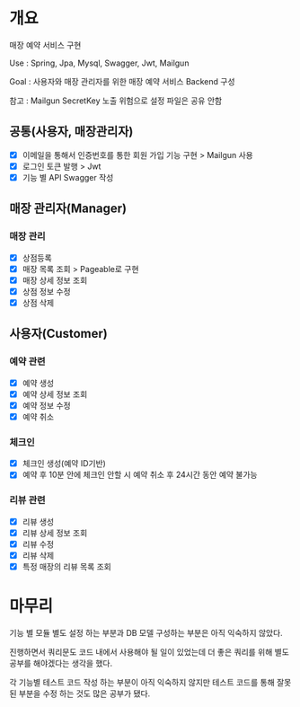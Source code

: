 # 개요
매장 예약 서비스 구현

Use : Spring, Jpa, Mysql, Swagger, Jwt, Mailgun

Goal : 사용자와 매장 관리자를 위한 매장 예약 서비스 Backend 구성

참고 : Mailgun SecretKey 노출 위험으로 설정 파일은 공유 안함

## 공통(사용자, 매장관리자)
- [x] 이메일을 통해서 인증번호를 통한 회원 가입 기능 구현 > Mailgun 사용
- [x] 로그인 토큰 발행 > Jwt
- [x] 기능 별 API Swagger 작성

## 매장 관리자(Manager)
### 매장 관리
- [x] 상점등록
- [x] 매장 목록 조회 > Pageable로 구현
- [x] 매장 상세 정보 조회
- [x] 상점 정보 수정
- [x] 상점 삭제

## 사용자(Customer)
### 예약 관련
- [x] 예약 생성
- [x] 예약 상세 정보 조회
- [x] 예약 정보 수정
- [x] 예약 취소
### 체크인
- [x] 체크인 생성(예약 ID기반)
- [x] 예약 후 10분 안에 체크인 안할 시 예약 취소 후 24시간 동안 예약 불가능
### 리뷰 관련
- [x] 리뷰 생성
- [x] 리뷰 상세 정보 조회
- [x] 리뷰 수정
- [x] 리뷰 삭제
- [x] 특정 매장의 리뷰 목록 조회

# 마무리
기능 별 모듈 별도 설정 하는 부분과 DB 모델 구성하는 부분은 아직 익숙하지 않았다.

진행하면서 쿼리문도 코드 내에서 사용해야 될 일이 있었는데 더 좋은 쿼리를 위해 별도 공부를 해야겠다는 생각을 했다.

각 기능별 테스트 코드 작성 하는 부분이 아직 익숙하지 않지만 테스트 코드를 통해 잘못 된 부분을 수정 하는 것도 많은 공부가 됐다.
